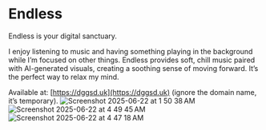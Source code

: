 # Endless
Endless is your digital sanctuary.

I enjoy listening to music and having something playing in the background while I’m focused on other things. Endless provides soft, chill music paired with AI-generated visuals, creating a soothing sense of moving forward. It’s the perfect way to relax my mind.

Available at: [https://dggsd.uk](https://dggsd.uk) (ignore the domain name, it’s temporary).
![Screenshot 2025-06-22 at 1 50 38 AM](https://github.com/user-attachments/assets/11507f30-ec42-49ef-8f82-910a0e9270c5)
![Screenshot 2025-06-22 at 4 49 45 AM](https://github.com/user-attachments/assets/ac8bcfe4-7acc-410c-b152-796cd583b69d)
![Screenshot 2025-06-22 at 4 47 18 AM](https://github.com/user-attachments/assets/c48fe1ee-f61f-4134-a63e-585e23910589)

